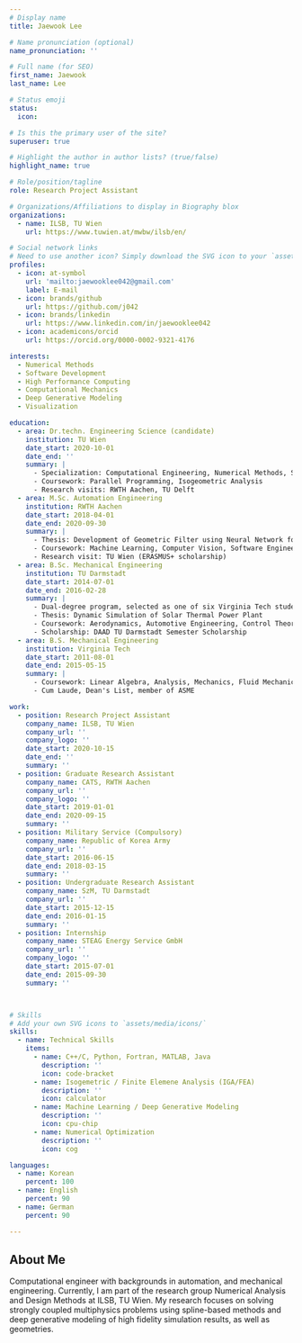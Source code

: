 ```yaml
---
# Display name
title: Jaewook Lee

# Name pronunciation (optional)
name_pronunciation: ''

# Full name (for SEO)
first_name: Jaewook
last_name: Lee

# Status emoji
status:
  icon:

# Is this the primary user of the site?
superuser: true

# Highlight the author in author lists? (true/false)
highlight_name: true

# Role/position/tagline
role: Research Project Assistant

# Organizations/Affiliations to display in Biography blox
organizations:
  - name: ILSB, TU Wien
    url: https://www.tuwien.at/mwbw/ilsb/en/

# Social network links
# Need to use another icon? Simply download the SVG icon to your `assets/media/icons/` folder.
profiles:
  - icon: at-symbol
    url: 'mailto:jaewooklee042@gmail.com'
    label: E-mail
  - icon: brands/github
    url: https://github.com/j042
  - icon: brands/linkedin
    url: https://www.linkedin.com/in/jaewooklee042
  - icon: academicons/orcid
    url: https://orcid.org/0000-0002-9321-4176

interests:
  - Numerical Methods
  - Software Development
  - High Performance Computing
  - Computational Mechanics
  - Deep Generative Modeling
  - Visualization

education:
  - area: Dr.techn. Engineering Science (candidate)
    institution: TU Wien
    date_start: 2020-10-01
    date_end: ''
    summary: |
      - Specialization: Computational Engineering, Numerical Methods, Software Development
      - Coursework: Parallel Programming, Isogeometric Analysis
      - Research visits: RWTH Aachen, TU Delft
  - area: M.Sc. Automation Engineering
    institution: RWTH Aachen
    date_start: 2018-04-01
    date_end: 2020-09-30
    summary: |
      - Thesis: Development of Geometric Filter using Neural Network for Shape Optimization
      - Coursework: Machine Learning, Computer Vision, Software Engineering, Embedded Systems, Mechatronics, Process Control, Advanced Control Theory, Tensor Algebra
      - Research visit: TU Wien (ERASMUS+ scholarship)
  - area: B.Sc. Mechanical Engineering
    institution: TU Darmstadt
    date_start: 2014-07-01
    date_end: 2016-02-28
    summary: |
      - Dual-degree program, selected as one of six Virginia Tech students.
      - Thesis: Dynamic Simulation of Solar Thermal Power Plant
      - Coursework: Aerodynamics, Automotive Engineering, Control Theory
      - Scholarship: DAAD TU Darmstadt Semester Scholarship
  - area: B.S. Mechanical Engineering
    institution: Virginia Tech
    date_start: 2011-08-01
    date_end: 2015-05-15
    summary: |
      - Coursework: Linear Algebra, Analysis, Mechanics, Fluid Mechanics, German
      - Cum Laude, Dean's List, member of ASME

work:
  - position: Research Project Assistant
    company_name: ILSB, TU Wien
    company_url: ''
    company_logo: ''
    date_start: 2020-10-15
    date_end: ''
    summary: ''
  - position: Graduate Research Assistant
    company_name: CATS, RWTH Aachen
    company_url: ''
    company_logo: ''
    date_start: 2019-01-01
    date_end: 2020-09-15
    summary: ''
  - position: Military Service (Compulsory)
    company_name: Republic of Korea Army
    company_url: ''
    date_start: 2016-06-15
    date_end: 2018-03-15
    summary: ''
  - position: Undergraduate Research Assistant
    company_name: SzM, TU Darmstadt
    company_url: ''
    date_start: 2015-12-15
    date_end: 2016-01-15
    summary: ''
  - position: Internship
    company_name: STEAG Energy Service GmbH
    company_url: ''
    company_logo: ''
    date_start: 2015-07-01
    date_end: 2015-09-30
    summary: ''



# Skills
# Add your own SVG icons to `assets/media/icons/`
skills:
  - name: Technical Skills
    items:
      - name: C++/C, Python, Fortran, MATLAB, Java
        description: ''
        icon: code-bracket
      - name: Isogemetric / Finite Elemene Analysis (IGA/FEA)
        description: ''
        icon: calculator
      - name: Machine Learning / Deep Generative Modeling
        description: ''
        icon: cpu-chip
      - name: Numerical Optimization
        description: ''
        icon: cog

languages:
  - name: Korean
    percent: 100
  - name: English
    percent: 90
  - name: German
    percent: 90

---
```


## About Me

Computational engineer with backgrounds in automation, and mechanical engineering. Currently, I am part of the research group Numerical Analysis and Design Methods at ILSB, TU Wien. My research focuses on solving strongly coupled multiphysics problems using spline-based methods and deep generative modeling of high fidelity simulation results, as well as geometries.
